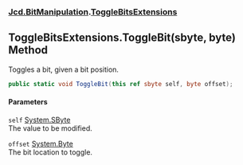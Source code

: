 ### [Jcd.BitManipulation](Jcd_BitManipulation.md 'Jcd.BitManipulation').[ToggleBitsExtensions](Jcd_BitManipulation_ToggleBitsExtensions.md 'Jcd.BitManipulation.ToggleBitsExtensions')
## ToggleBitsExtensions.ToggleBit(sbyte, byte) Method
Toggles a bit, given a bit position.  
```csharp
public static void ToggleBit(this ref sbyte self, byte offset);
```
#### Parameters
<a name='Jcd_BitManipulation_ToggleBitsExtensions_ToggleBit(sbyte_byte)_self'></a>
`self` [System.SByte](https://docs.microsoft.com/en-us/dotnet/api/System.SByte 'System.SByte')  
The value to be modified.
  
<a name='Jcd_BitManipulation_ToggleBitsExtensions_ToggleBit(sbyte_byte)_offset'></a>
`offset` [System.Byte](https://docs.microsoft.com/en-us/dotnet/api/System.Byte 'System.Byte')  
The bit location to toggle.
  
